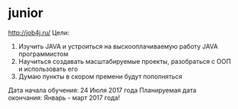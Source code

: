 # junior

http://job4j.ru/
Цели: 
1. Изучить JAVA и устроиться на выскооплачиваемую работу JAVA программистом
2. Научиться создавать масштабируемые проекты, разобраться с ООП и использовать его
3. Думаю пункты в скором премени будут пополняться

Дата начала обучения: 24 Июля 2017 года
Планируемая дата окончания: Январь - март 2017 года!